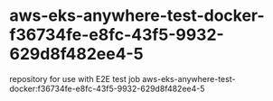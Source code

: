 # aws-eks-anywhere-test-docker-f36734fe-e8fc-43f5-9932-629d8f482ee4-5
repository for use with E2E test job aws-eks-anywhere-test-docker:f36734fe-e8fc-43f5-9932-629d8f482ee4-5

